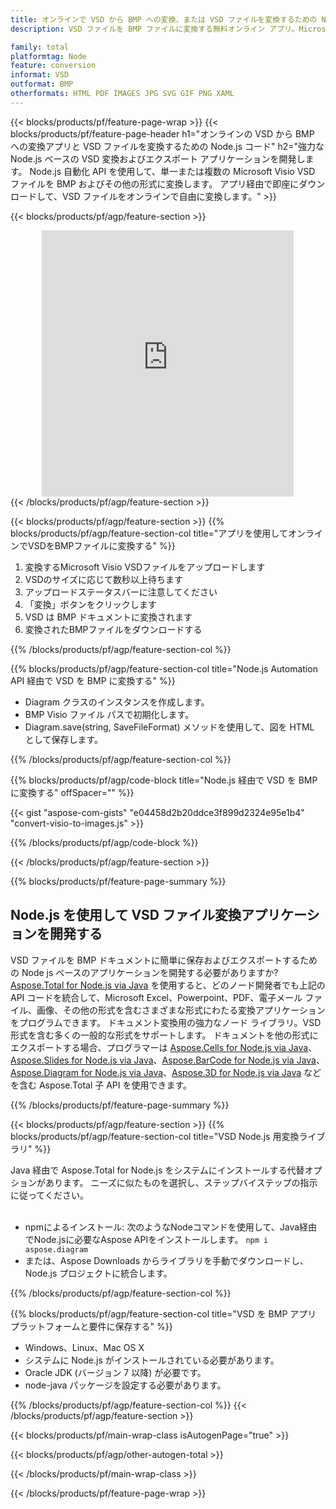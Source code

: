```yaml
---
title: オンラインで VSD から BMP への変換、または VSD ファイルを変換するための Node.js ベースのアプリケーションの構築
description: VSD ファイルを BMP ファイルに変換する無料オンライン アプリ。Microsoft Visio VSD ドキュメント用の Node.js 変換ライブラリ コード。 

family: total
platformtag: Node
feature: conversion
informat: VSD
outformat: BMP
otherformats: HTML PDF IMAGES JPG SVG GIF PNG XAML
---
```

{{< blocks/products/pf/feature-page-wrap >}}
{{< blocks/products/pf/feature-page-header h1="オンラインの VSD から BMP への変換アプリと VSD ファイルを変換するための Node.js コード" h2="強力な Node.js ベースの VSD 変換およびエクスポート アプリケーションを開発します。 Node.js 自動化 API を使用して、単一または複数の Microsoft Visio VSD ファイルを BMP およびその他の形式に変換します。 アプリ経由で即座にダウンロードして、VSD ファイルをオンラインで自由に変換します。" >}}


{{< blocks/products/pf/agp/feature-section >}}

<div class="container-fluid agp-content bg-white aboutfile box-1 vh100 section nopbtm">
<div class=container>
<div class=row>
<div class="demobox tc col-md-12 padding-0" align="center">

<iframe title="無料のオンライン VSD から BMP への変換アプリ" style="border: none; height: 426px;" scrolling="no" src="https://total-conversion-app-65z5r2lp.k8s.dynabic.com/?to=bmp&from=vsd" id="child-iframe" width="80%"></iframe>

</div></div>
</div></div>
{{< /blocks/products/pf/agp/feature-section >}}


{{< blocks/products/pf/agp/feature-section >}}
{{% blocks/products/pf/agp/feature-section-col title="アプリを使用してオンラインでVSDをBMPファイルに変換する" %}}

1. 変換するMicrosoft Visio VSDファイルをアップロードします
1. VSDのサイズに応じて数秒以上待ちます
1. アップロードステータスバーに注意してください
1. 「変換」ボタンをクリックします
1. VSD は BMP ドキュメントに変換されます
1. 変換されたBMPファイルをダウンロードする

{{% /blocks/products/pf/agp/feature-section-col %}}

{{% blocks/products/pf/agp/feature-section-col title="Node.js Automation API 経由で VSD を BMP に変換する" %}}

- Diagram クラスのインスタンスを作成します。
- BMP Visio ファイル パスで初期化します。
- Diagram.save(string, SaveFileFormat) メソッドを使用して、図を HTML として保存します。

{{% /blocks/products/pf/agp/feature-section-col %}}

{{% blocks/products/pf/agp/code-block title="Node.js 経由で VSD を BMP に変換する" offSpacer="" %}}

{{< gist "aspose-com-gists" "e04458d2b20ddce3f899d2324e95e1b4" "convert-visio-to-images.js" >}}

{{% /blocks/products/pf/agp/code-block %}}

{{< /blocks/products/pf/agp/feature-section >}}

{{% blocks/products/pf/feature-page-summary %}}

<h2>Node.js を使用して VSD ファイル変換アプリケーションを開発する</h2>

VSD ファイルを BMP ドキュメントに簡単に保存およびエクスポートするための Node js ベースのアプリケーションを開発する必要がありますか? [Aspose.Total for Node.js via Java](https://products.aspose.com/total/ja/nodejs-java/) を使用すると、どのノード開発者でも上記の API コードを統合して、Microsoft Excel、Powerpoint、PDF、電子メール ファイル、画像、その他の形式を含むさまざまな形式にわたる変換アプリケーションをプログラムできます。 ドキュメント変換用の強力なノード ライブラリ。VSD 形式を含む多くの一般的な形式をサポートします。 ドキュメントを他の形式にエクスポートする場合、プログラマーは [Aspose.Cells for Node.js via Java](https://products.aspose.com/cells/ja/nodejs-java/)、[Aspose.Slides for Node.js via Java](https://products.aspose.com/slides/ja/nodejs-java/)、[Aspose.BarCode for Node.js via Java](https://products.aspose.com/barcode/ja/nodejs-java/)、[Aspose.Diagram for Node.js via Java](https://products.aspose.com/diagram/ja/nodejs-java/)、[Aspose.3D for Node.js via Java](https://products.aspose.com/3d/ja/nodejs-java/) などを含む Aspose.Total 子 API を使用できます。 
 
 

{{% /blocks/products/pf/feature-page-summary %}}

{{< blocks/products/pf/agp/feature-section >}}
{{% blocks/products/pf/agp/feature-section-col title="VSD Node.js 用変換ライブラリ" %}}

Java 経由で Aspose.Total for Node.js をシステムにインストールする代替オプションがあります。 ニーズに似たものを選択し、ステップバイステップの指示に従ってください。<br /><br />

- npmによるインストール: 次のようなNodeコマンドを使用して、Java経由でNode.jsに必要なAspose APIをインストールします。 ```npm i aspose.diagram```
- または、Aspose Downloads からライブラリを手動でダウンロードし、Node.js プロジェクトに統合します。

{{% /blocks/products/pf/agp/feature-section-col %}}

{{% blocks/products/pf/agp/feature-section-col title="VSD を BMP アプリ プラットフォームと要件に保存する" %}}

- Windows、Linux、Mac OS X
- システムに Node.js がインストールされている必要があります。
- Oracle JDK (バージョン 7 以降) が必要です。
- node-java パッケージを設定する必要があります。

{{% /blocks/products/pf/agp/feature-section-col %}}
{{< /blocks/products/pf/agp/feature-section >}}

{{< blocks/products/pf/main-wrap-class isAutogenPage="true" >}}

{{< blocks/products/pf/agp/other-autogen-total >}}

{{< /blocks/products/pf/main-wrap-class >}}

{{< /blocks/products/pf/feature-page-wrap >}}